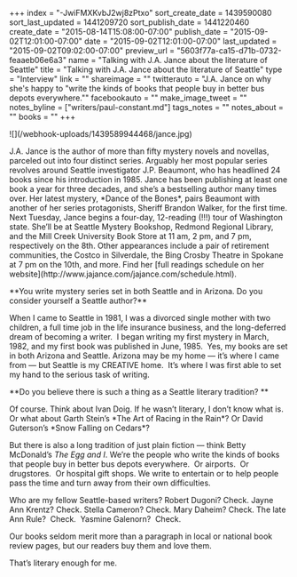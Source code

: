 +++
index = "-JwiFMXKvbJ2wj8zPtxo"
sort_create_date = 1439590080
sort_last_updated = 1441209720
sort_publish_date = 1441220460
create_date = "2015-08-14T15:08:00-07:00"
publish_date = "2015-09-02T12:01:00-07:00"
date = "2015-09-02T12:01:00-07:00"
last_updated = "2015-09-02T09:02:00-07:00"
preview_url = "5603f77a-ca15-d71b-0732-feaaeb06e6a3"
name = "Talking with J.A. Jance about the literature of Seattle"
title = "Talking with J.A. Jance about the literature of Seattle"
type = "Interview"
link = ""
shareimage = ""
twitterauto = "J.A. Jance on why she's happy to \"write the kinds of books that people buy in better bus depots everywhere.\""
facebookauto = ""
make_image_tweet = ""
notes_byline = ["writers/paul-constant.md"]
tags_notes = ""
notes_about = ""
books = ""
+++
<p class="image-left">![](/webhook-uploads/1439589944468/jance.jpg)</p>
<p class="intro">J.A. Jance is the author of more than fifty mystery novels and novellas, parceled out into four distinct series. Arguably her most popular series revolves around Seattle investigator J.P. Beaumont, who has headlined 24 books since his introduction in 1985. Jance has been publishing at least one book a year for three decades, and she’s a bestselling author many times over.  Her latest mystery, *Dance of the Bones*, pairs Beaumont with another of her series protagonists, Sheriff Brandon Walker, for the first time. Next Tuesday, Jance begins a four-day, 12-reading (!!!) tour of Washington state. She’ll be at Seattle Mystery Bookshop, Redmond Regional Library, and the Mill Creek University Book Store at 11 am, 2 pm, and 7 pm, respectively on the 8th. Other appearances include a pair of retirement communities, the Costco in Silverdale, the Bing Crosby Theatre in Spokane at 7 pm on the 10th, and more. Find her [full readings schedule  on her website](http://www.jajance.com/jajance.com/schedule.html).</p>

<p class="noindent">**You write mystery series set in both Seattle and in Arizona. Do you consider yourself a Seattle author?**</p>

<p class="noindent">When I came to Seattle in 1981, I was a divorced single mother with two children, a full time job in the life insurance business, and the long-deferred dream of becoming a writer.  I began writing my first mystery in March, 1982, and my first book was published in June, 1985.  Yes, my books are set in both Arizona and Seattle. Arizona may be my home — it’s where I came from — but Seattle is my CREATIVE home.  It’s where I was first able to set my hand to the serious task of writing.</p>

<p class="noindent">**Do you believe there is such a thing as a Seattle literary tradition? ** </p>

<p class="noindent">Of course. Think about Ivan Doig. If he wasn’t literary, I don’t know what is. Or what about Garth Stein’s *The Art of Racing in the Rain*? Or David Guterson’s *Snow Falling on Cedars*?</p>

But there is also a long tradition of just plain fiction — think Betty McDonald’s *The Egg and I*.  We’re the people who write the kinds of books that people buy in better bus depots everywhere.  Or airports.  Or drugstores.  Or hospital gift shops. We write to entertain or to help people pass the time and turn away from their own difficulties. 

Who are my fellow Seattle-based writers? Robert Dugoni? Check. Jayne Ann Krentz?  Check. Stella Cameron? Check. Mary Daheim? Check. The late Ann Rule?  Check.  Yasmine Galenorn?  Check.  

Our books seldom merit more than a paragraph in local or national book review pages, but our readers buy them and love them.  

That’s literary enough for me.
